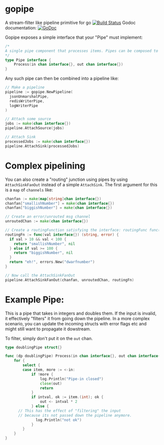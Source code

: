 # gopipe
A stream-filter like pipeline primitive for go
[![Build Status](https://travis-ci.org/urjitbhatia/gopipe.svg?branch=master)](https://travis-ci.org/urjitbhatia/gopipe)
Godoc documentation: [![GoDoc](https://godoc.org/github.com/urjitbhatia/gopipe?status.svg)](https://godoc.org/github.com/urjitbhatia/gopipe)

Gopipe exposes a simple interface that your "Pipe" must implement:
```go
/*
A single pipe component that processes items. Pipes can be composed to form a pipeline
*/
type Pipe interface {
	Process(in chan interface{}, out chan interface{})
}
```

Any such pipe can then be combined into a pipeline like:
```go
// Make a pipeline
pipeline := gopipe.NewPipeline(
  jsonUnmarshalPipe,
  redisWriterPipe,
  logWriterPipe
)

// Attach some source
jobs := make(chan interface{})
pipeline.AttachSource(jobs)

// Attach Sink
processedJobs := make(chan interface{})
pipeline.AttachSink(processedJobs)
```

# Complex pipelining

You can also create a "routing" junction using pipes by using `AttachSinkFanOut` instead of a simple `AttachSink`.
The first argument for this is a `map` of `channels` like:
```go
chanfan := make(map[string]chan interface{})
chanfan["smallishNumber"] = make(chan interface{})
chanfan["biggishNumber"] = make(chan interface{})

// Create an error/unrouted msg channel
unroutedChan := make(chan interface{})

// Create a routingFunction satisfying the interface: routingFunc func(interface{}) (string, error)
routingFn := func(val interface{}) (string, error) {
  if val > 10 && val < 100 {
    return "smallishNumber", nil
  } else if val >= 100 {
    return "biggishNumber", nil
  }
  return "eh!", errors.New("dwarfnumber")
}

// Now call the AttachSinkFanOut
pipeline.AttachSinkFanOut(chanfan, unroutedChan, routingFn)
```

# Example Pipe:

This is a pipe that takes in integers and doubles them. If the input is invalid, it effectively "filters" it from going down the pipeline. In a more complex scenario, you can update the incoming structs with error flags etc and might still want to propagate it dowstream.

To filter, simply don't put it on the `out` chan.

```go
type doublingPipe struct{}

func (dp doublingPipe) Process(in chan interface{}, out chan interface{}) {
	for {
		select {
		case item, more := <-in:
			if !more {
				log.Println("Pipe-in closed")
				close(out)
				return
			}
			if intval, ok := item.(int); ok {
				out <- intval * 2
			} else {
      // This has the effect of "filtering" the input
      // because its not passed down the pipeline anymore.
			  log.Println("not ok")
			}
		}
	}
}
```
